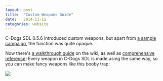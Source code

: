 ```yaml
---
layout: post
title:  "Custom Weapons Guide"
date:   2014-11-11
categories: website
---
```

C-Dogs SDL 0.5.6 introduced custom weapons, but apart from [a sample campaign](https://github.com/cxong/cdogs-sdl/tree/master/missions/techdemo/funwithguns.cdogscpn), the function was quite opaque.

Now there's [a walkthrough guide](https://github.com/cxong/cdogs-sdl/wiki/Custom-Weapons-Walkthrough) on the wiki, as well as [comprehensive reference](https://github.com/cxong/cdogs-sdl/wiki/Custom-Weapons)! Every weapon in C-Dogs SDL is made using the same way, so you can make fancy weapons like this booby trap:

![](https://raw.github.com/cxong/cdogs-sdl/master/wiki/images/custom_weapons/walkthrough/game4.gif)
